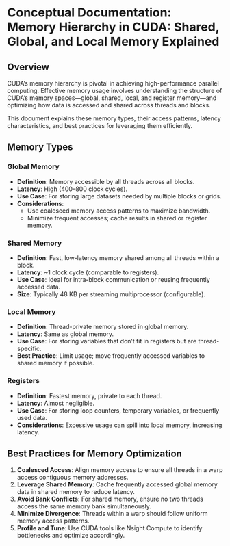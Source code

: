 # Conceptual Documentation: Memory Hierarchy in CUDA: Shared, Global, and Local Memory Explained

## Overview
CUDA’s memory hierarchy is pivotal in achieving high-performance parallel computing. Effective memory usage involves understanding the structure of CUDA’s memory spaces—global, shared, local, and register memory—and optimizing how data is accessed and shared across threads and blocks.

This document explains these memory types, their access patterns, latency characteristics, and best practices for leveraging them efficiently.

## Memory Types

### Global Memory
- **Definition**: Memory accessible by all threads across all blocks.
- **Latency**: High (400–800 clock cycles).
- **Use Case**: For storing large datasets needed by multiple blocks or grids.
- **Considerations**:
  - Use coalesced memory access patterns to maximize bandwidth.
  - Minimize frequent accesses; cache results in shared or register memory.

### Shared Memory
- **Definition**: Fast, low-latency memory shared among all threads within a block.
- **Latency**: ~1 clock cycle (comparable to registers).
- **Use Case**: Ideal for intra-block communication or reusing frequently accessed data.
- **Size**: Typically 48 KB per streaming multiprocessor (configurable).

### Local Memory
- **Definition**: Thread-private memory stored in global memory.
- **Latency**: Same as global memory.
- **Use Case**: For storing variables that don’t fit in registers but are thread-specific.
- **Best Practice**: Limit usage; move frequently accessed variables to shared memory if possible.

### Registers
- **Definition**: Fastest memory, private to each thread.
- **Latency**: Almost negligible.
- **Use Case**: For storing loop counters, temporary variables, or frequently used data.
- **Considerations**: Excessive usage can spill into local memory, increasing latency.

## Best Practices for Memory Optimization
1. **Coalesced Access**: Align memory access to ensure all threads in a warp access contiguous memory addresses.
2. **Leverage Shared Memory**: Cache frequently accessed global memory data in shared memory to reduce latency.
3. **Avoid Bank Conflicts**: For shared memory, ensure no two threads access the same memory bank simultaneously.
4. **Minimize Divergence**: Threads within a warp should follow uniform memory access patterns.
5. **Profile and Tune**: Use CUDA tools like Nsight Compute to identify bottlenecks and optimize accordingly.
